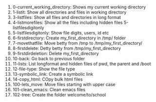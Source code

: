 1. 0-current_working_directory: Shows my current working directory
2. 1-listit: Show all directories and files in working directory
3. 3-listfiles: Show all files and directories in long format
4. 4-listmorefiles: Show all the files including hidden files 5-listfilesdigitonly
5. 5-listfilesdigitonly: Show file digits, users, id etc
6. 6-firstdirectory: Create my_first_directory in /tmp/ folder
7. 7-movethatfile: Move betty from /tmp to /tmp/my_first_directory/
8. 8-firstdelete: Detty betty from /tmp/my_first_directory
9. 9-firstdirdeletion: Delete my_first_directory
10. 10-back: Go back to previous folder
11. 11-lists: List longformat and hidden files of pwd, the parent and /boot
12. 12-file-type: Show the file type
13. 13-symbolic_link: Create a symbolic link 
14. 14-copy_html: COpy bulk html files
15. 100-lets_move: Move files starting with upper case
16. 101-clean_emacs: Clean emacs files
17. 102-tree: Create the folder welcome/to/school
